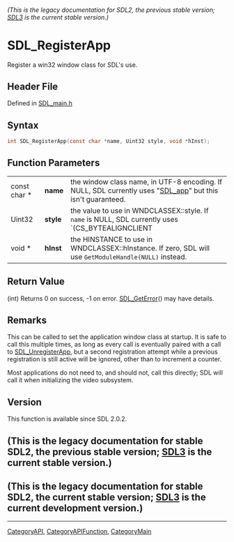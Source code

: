 ###### (This is the legacy documentation for SDL2, the previous stable version; [SDL3](https://wiki.libsdl.org/SDL3/) is the current stable version.)
# SDL_RegisterApp

Register a win32 window class for SDL's use.

## Header File

Defined in [SDL_main.h](https://github.com/libsdl-org/SDL/blob/SDL2/include/SDL_main.h)

## Syntax

```c
int SDL_RegisterApp(const char *name, Uint32 style, void *hInst);
```

## Function Parameters

|              |           |                                                                                                                                                      |
| ------------ | --------- | ---------------------------------------------------------------------------------------------------------------------------------------------------- |
| const char * | **name**  | the window class name, in UTF-8 encoding. If NULL, SDL currently uses "[SDL_app](SDL_app)" but this isn't guaranteed.                                |
| Uint32       | **style** | the value to use in WNDCLASSEX::style. If `name` is NULL, SDL currently uses `(CS_BYTEALIGNCLIENT | CS_OWNDC)` regardless of what is specified here. |
| void *       | **hInst** | the HINSTANCE to use in WNDCLASSEX::hInstance. If zero, SDL will use `GetModuleHandle(NULL)` instead.                                                |

## Return Value

(int) Returns 0 on success, -1 on error. [SDL_GetError](SDL_GetError)() may
have details.

## Remarks

This can be called to set the application window class at startup. It is
safe to call this multiple times, as long as every call is eventually
paired with a call to [SDL_UnregisterApp](SDL_UnregisterApp), but a second
registration attempt while a previous registration is still active will be
ignored, other than to increment a counter.

Most applications do not need to, and should not, call this directly; SDL
will call it when initializing the video subsystem.

## Version

This function is available since SDL 2.0.2.

## (This is the legacy documentation for stable SDL2, the previous stable version; [SDL3](https://wiki.libsdl.org/SDL3/) is the current stable version.)



## (This is the legacy documentation for stable SDL2, the current stable version; [SDL3](https://wiki.libsdl.org/SDL3/) is the current development version.)



----
[CategoryAPI](CategoryAPI), [CategoryAPIFunction](CategoryAPIFunction), [CategoryMain](CategoryMain)

